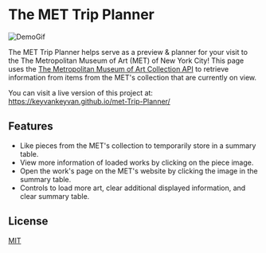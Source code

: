 # The MET Trip Planner

![DemoGif](https://media.giphy.com/media/sC4OZmERbhCcLS2MzP/giphy.gif)

The MET Trip Planner helps serve as a preview & planner for your visit to the The Metropolitan Museum of Art (MET) of New York City!
This page uses the [The Metropolitan Museum of Art Collection API](https://metmuseum.github.io/) to retrieve information from items from the MET's collection that are currently on view.


You can visit a live version of this project at:
https://keyvankeyvan.github.io/met-Trip-Planner/


## Features
* Like pieces from the MET's collection to temporarily  store in a summary table.
* View more information of loaded works by clicking on the piece image.
* Open the work's page on the MET's website by clicking the image in the summary table.
* Controls to load more art, clear additional displayed information, and clear summary table. 


## License
[MIT](https://choosealicense.com/licenses/mit/)